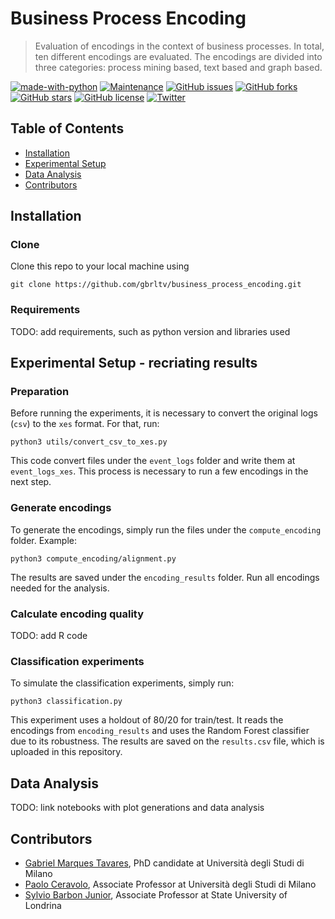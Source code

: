 # Business Process Encoding

> Evaluation of encodings in the context of business processes. In total, ten different encodings are evaluated. The encodings are divided into three categories: process mining based, text based and graph based.

[![made-with-python](https://img.shields.io/badge/Made%20with-Python-1f425f.svg)](https://www.python.org/)
[![Maintenance](https://img.shields.io/badge/Maintained%3F-yes-green.svg)](https://github.com/gbrltv/business_process_encoding/graphs/commit-activity)
[![GitHub issues](https://img.shields.io/github/issues/gbrltv/ProcessAnomalyDetector)](https://img.shields.io/github/issues/gbrltv/business_process_encoding)
[![GitHub forks](https://img.shields.io/github/forks/gbrltv/ProcessAnomalyDetector)](https://github.com/forks/gbrltv/business_process_encoding)
[![GitHub stars](https://img.shields.io/github/stars/gbrltv/ProcessAnomalyDetector)](https://img.shields.io/github/stars/gbrltv/business_process_encoding)
[![GitHub license](https://img.shields.io/github/license/gbrltv/ProcessAnomalyDetector)](https://img.shields.io/github/license/gbrltv/business_process_encoding)
[![Twitter](https://img.shields.io/twitter/url?style=social)](https://twitter.com/intent/tweet?text=Using+Business%20Process+Encoding:&url=https://github.com/gbrltv/business_process_encoding)

## Table of Contents

- [Installation](#installation)
- [Experimental Setup](#experimental-setup)
- [Data Analysis](#data-analysis)
- [Contributors](#contributors)

## Installation

### Clone

Clone this repo to your local machine using

```shell
git clone https://github.com/gbrltv/business_process_encoding.git
```

### Requirements

TODO: add requirements, such as python version and libraries used

## Experimental Setup - recriating results

### Preparation

Before running the experiments, it is necessary to convert the original logs (`csv`) to the `xes` format. For that, run:

```shell
python3 utils/convert_csv_to_xes.py
```

This code convert files under the `event_logs` folder and write them at `event_logs_xes`. This process is necessary to run a few encodings in the next step.


### Generate encodings

To generate the encodings, simply run the files under the `compute_encoding` folder. Example:

```shell
python3 compute_encoding/alignment.py
```

The results are saved under the `encoding_results` folder. Run all encodings needed for the analysis.


### Calculate encoding quality

TODO: add R code


### Classification experiments

To simulate the classification experiments, simply run:

```shell
python3 classification.py
```

This experiment uses a holdout of 80/20 for train/test. It reads the encodings from `encoding_results` and uses the Random Forest classifier due to its robustness. The results are saved on the `results.csv` file, which is uploaded in this repository.

## Data Analysis

TODO: link notebooks with plot generations and data analysis

## Contributors

- [Gabriel Marques Tavares](https://www.researchgate.net/profile/Gabriel_Tavares6), PhD candidate at Università degli Studi di Milano
- [Paolo Ceravolo](https://www.unimi.it/en/ugov/person/paolo-ceravolo), Associate Professor at Università degli Studi di Milano
- [Sylvio Barbon Junior](http://www.barbon.com.br/), Associate Professor at State University of Londrina
